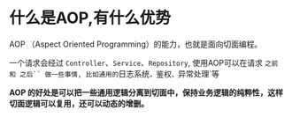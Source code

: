 # 什么是AOP,有什么优势
AOP （Aspect Oriented Programming）的能力，也就是面向切面编程。

一个请求会经过 `Controller`、`Service`、`Repository`, 使用AOP可以在请求 `之前 和 之后`` 做一些事情, 比如通用的`日志系统`，`鉴权`、`异常处理`等


**AOP 的好处是可以把一些通用逻辑分离到切面中，保持业务逻辑的纯粹性，这样切面逻辑可以复用，还可以动态的增删。**
